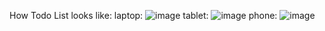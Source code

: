How Todo List looks like:
laptop:
![image](https://user-images.githubusercontent.com/80469078/196236281-3de7dd69-251d-49b4-85c5-205950cb2aad.png)
tablet:
![image](https://user-images.githubusercontent.com/80469078/196236247-f02b4002-56df-4d45-8a9c-ed5d6aff6ee1.png)
phone:
![image](https://user-images.githubusercontent.com/80469078/196236211-3970ab9a-5aa7-4337-90a0-a8dadd428a02.png)
